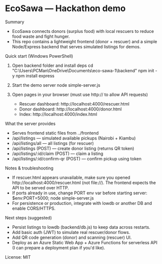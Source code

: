 # EcoSawa — Hackathon demo

Summary
- EcoSawa connects donors (surplus food) with local rescuers to reduce food waste and fight hunger.
- This repo contains a lightweight frontend (donor + rescuer) and a simple Node/Express backend that serves simulated listings for demos.

Quick start (Windows PowerShell)
1. Open backend folder and install deps
   cd "C:\Users\PCMan\OneDrive\Documents\eco-sawa-1\backend"
   npm init -y
   npm install express

2. Start the demo server
   node simple-server.js

3. Open pages in your browser (must use http:// to allow API requests)
   - Rescuer dashboard: http://localhost:4000/rescuer.html
   - Donor dashboard: http://localhost:4000/donor.html
   - Index: http://localhost:4000/index.html

What the server provides
- Serves frontend static files from ../frontend
- /api/listings — simulated available pickups (Nairobi + Kiambu)
- /api/listings/all — all listings (for rescuer)
- /api/listings (POST) — create donor listing (returns QR token)
- /api/listings/:id/claim (POST) — claim a listing
- /api/listings/:id/confirm-qr (POST) — confirm pickup using token

Notes & troubleshooting
- If rescuer.html appears unavailable, make sure you opened http://localhost:4000/rescuer.html (not file://). The frontend expects the API to be served over HTTP.
- If ports already in use, change PORT env var before starting server:
  $env:PORT=5000; node simple-server.js
- For persistence or production, integrate with lowdb or another DB and enable CORS/HTTPS.

Next steps (suggested)
- Persist listings to lowdb (backend/db.js) to keep data across restarts.
- Add basic auth (JWT) to simulate real rescuer/donor flows.
- Add QR code generation (donor) and scanning (rescuer) UI.
- Deploy as an Azure Static Web App + Azure Functions for serverless API (I can prepare a deployment plan if you'd like).

License: MIT
